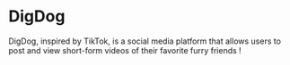 # DigDog

DigDog, inspired by TikTok, is a social media platform that allows users to post and view short-form videos of their favorite furry friends ! 

